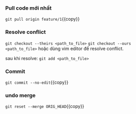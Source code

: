 ### Pull code mới nhất
`git pull origin feature/1`{{copy}}

### Resolve conflict
`git checkout --theirs <path_to_file>`
`git checkout --ours <path_to_file>`
hoặc dùng vim editor để resolve conflict.

sau khi resolve:
`git add <path_to_file>`

### Commit
`git commit --no-edit`{{copy}}

### undo merge
`git reset --merge ORIG_HEAD`{{copy}}
